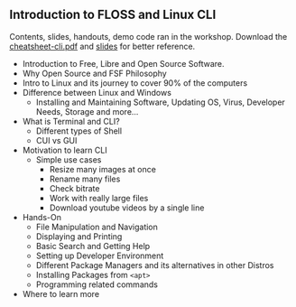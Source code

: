 ##  Introduction to FLOSS and Linux CLI
Contents, slides, handouts, demo code ran in the workshop.
Download the [cheatsheet-cli.pdf](https://github.com/debug-ruas/Development-Track/tree/master/Linux-CLI/cheatsheet-cli.pdf) and [slides](https://github.com/debug-ruas/Development-Track/blob/master/Linux-CLI/FOSS%20and%20Linux.pdf) for better reference.
* Introduction to Free, Libre and Open Source Software.
* Why Open Source and FSF Philosophy
* Intro to Linux and its journey to cover 90% of the computers
* Difference between  Linux and Windows
	* Installing and Maintaining Software, Updating OS, Virus, Developer Needs, Storage and more...
* What is Terminal and CLI?
  * Different types of Shell
  * CUI vs GUI 
* Motivation to learn CLI
  * Simple use cases
    * Resize many images at once 
    * Rename many files
    * Check bitrate
    * Work with really large files
    * Download youtube videos by a single line
* Hands-On
  * File Manipulation and Navigation
  * Displaying and Printing
  * Basic Search and Getting Help
  * Setting up Developer Environment
  * Different Package Managers and its alternatives in other Distros
  * Installing Packages from `<apt>`
  * Programming related commands
* Where to learn more
